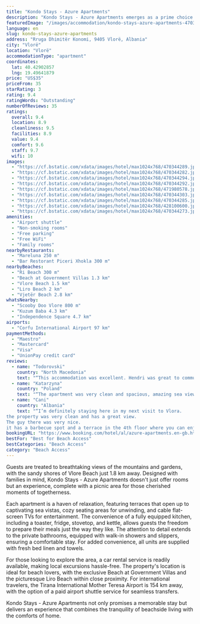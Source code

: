 ```yaml
---
title: "Kondo Stays - Azure Apartments"
description: "Kondo Stays - Azure Apartments emerges as a prime choice for travelers seeking a blend of comfort and convenience, situated merely 500 meters from the serene Ri Beach."
featuredImage: "/images/accommodation/kondo-stays-azure-apartments-470344289.jpg"
language: en
slug: kondo-stays-azure-apartments
address: "Rruga Dhimitër Konomi, 9405 Vlorë, Albania"
city: "Vlorë"
location: "Vlorë"
accommodationType: "apartment"
coordinates:
  lat: 40.42902857
  lng: 19.49641879
price: "US$35"
priceFrom: 35
starRating: 3
rating: 9.4
ratingWords: "Outstanding"
numberOfReviews: 35
ratings:
  overall: 9.4
  location: 8.9
  cleanliness: 9.5
  facilities: 8.9
  value: 9.4
  comfort: 9.6
  staff: 9.7
  wifi: 10
images:
  - "https://cf.bstatic.com/xdata/images/hotel/max1024x768/470344289.jpg?k=a4ed457fe8586b23c5c9b3b51de51594943cfb1f86dcda74b24da4449d24a0b7&o=&hp=1"
  - "https://cf.bstatic.com/xdata/images/hotel/max1024x768/470344282.jpg?k=c42b6ececba3c988090c9375eb685cb66305c7ccc2b87e395c09df578b58f549&o=&hp=1"
  - "https://cf.bstatic.com/xdata/images/hotel/max1024x768/470344294.jpg?k=fb9c0592bc8cd3e9bb4871b1542396a16464be4f1f928cd468f290061ca60960&o=&hp=1"
  - "https://cf.bstatic.com/xdata/images/hotel/max1024x768/470344292.jpg?k=b77dcae8bda693eebaff2f29d727f7e250449982aaf2fb0c28d756a3204aab22&o=&hp=1"
  - "https://cf.bstatic.com/xdata/images/hotel/max1024x768/471980578.jpg?k=f83f11cb6b382ed8963fe30da0ee2c34546652954a78c3310b81b4a5f5b37f91&o=&hp=1"
  - "https://cf.bstatic.com/xdata/images/hotel/max1024x768/470344303.jpg?k=4cf12a463a53552574c304d7b1b471ef06e9d86fbb7582de05bbbd798432d899&o=&hp=1"
  - "https://cf.bstatic.com/xdata/images/hotel/max1024x768/470344285.jpg?k=8bf090f9e6e37818fa9fc23aed30d9696e7a3be66acb59ad6498e5a59945d408&o=&hp=1"
  - "https://cf.bstatic.com/xdata/images/hotel/max1024x768/428100600.jpg?k=dd3f6440f31f97ea8f6f454ed973d88e06fc754d903f7e92b0ca4747d007ccd0&o=&hp=1"
  - "https://cf.bstatic.com/xdata/images/hotel/max1024x768/470344273.jpg?k=36e13e5fa88aaa0e9a684bd3a9f215dcdfd14283f4aa345afd001aba078e7b71&o=&hp=1"
amenities:
  - "Airport shuttle"
  - "Non-smoking rooms"
  - "Free parking"
  - "Free WiFi"
  - "Family rooms"
nearbyRestaurants:
  - "Mareluna 250 m"
  - "Bar Restorant Piceri Xhokla 300 m"
nearbyBeaches:
  - "Ri Beach 300 m"
  - "Beach at Government Villas 1.3 km"
  - "Vlore Beach 1.5 km"
  - "Liro Beach 2 km"
  - "Vjetër Beach 2.8 km"
whatsNearby:
  - "Scooby Doo Vlore 800 m"
  - "Kuzum Baba 4.3 km"
  - "Independence Square 4.7 km"
airports:
  - "Corfu International Airport 97 km"
paymentMethods:
  - "Maestro"
  - "Mastercard"
  - "Visa"
  - "UnionPay credit card"
reviews:
  - name: "Todorovski"
    country: "North Macedonia"
    text: "“This accommodation was excellent. Hendri was great to communicate with! At the residence mr. Hasan and ms. Flora were great, they supplied us several times with vegetables from their own garden and breakfast for the kids free of charge. The place...”"
  - name: "Katarzyna"
    country: "Poland"
    text: "“The apartment was very clean and spacious, amazing sea view and very friendly host.”"
  - name: "Cani"
    country: "Albania"
    text: "“I’m definitely staying here in my next visit to Vlora.
the property was very clean and has a great view.
The guy there was very nice.
it has a barbecue spot and a terrace in the 4th floor where you can enjoy some time with your friends.”"
bookingURL: "https://www.booking.com/hotel/al/azure-apartments.en-gb.html?aid=8035640"
bestFor: "Best for Beach Access"
bestCategories: "Beach Access"
category: "Beach Access"
---
```


Guests are treated to breathtaking views of the mountains and gardens, with the sandy shores of Vlore Beach just 1.8 km away. Designed with families in mind, Kondo Stays - Azure Apartments doesn't just offer rooms but an experience, complete with a picnic area for those cherished moments of togetherness.

Each apartment is a haven of relaxation, featuring terraces that open up to captivating sea vistas, cozy seating areas for unwinding, and cable flat-screen TVs for entertainment. The convenience of a fully equipped kitchen, including a toaster, fridge, stovetop, and kettle, allows guests the freedom to prepare their meals just the way they like. The attention to detail extends to the private bathrooms, equipped with walk-in showers and slippers, ensuring a comfortable stay. For added convenience, all units are supplied with fresh bed linen and towels.

For those looking to explore the area, a car rental service is readily available, making local excursions hassle-free. The property's location is ideal for beach lovers, with the exclusive Beach at Government Villas and the picturesque Liro Beach within close proximity. For international travelers, the Tirana International Mother Teresa Airport is 154 km away, with the option of a paid airport shuttle service for seamless transfers.

Kondo Stays - Azure Apartments not only promises a memorable stay but delivers an experience that combines the tranquility of beachside living with the comforts of home.